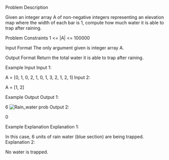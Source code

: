 Problem Description

Given an integer array A of non-negative integers representing an elevation map where the width of each bar is 1, compute how much water it is able to trap after raining.



Problem Constraints
1 <= |A| <= 100000



Input Format
The only argument given is integer array A.



Output Format
Return the total water it is able to trap after raining.



Example Input
Input 1:

 A = [0, 1, 0, 2, 1, 0, 1, 3, 2, 1, 2, 1]
Input 2:

 A = [1, 2]


Example Output
Output 1:

 6
 ![Rain_water prob](https://user-images.githubusercontent.com/63565510/125855168-b90ed5a2-7af3-474f-91f2-e11b14481f72.jpeg)
Output 2:

 0


Example Explanation
Explanation 1:

 
 In this case, 6 units of rain water (blue section) are being trapped.
Explanation 2:

 No water is trapped.
